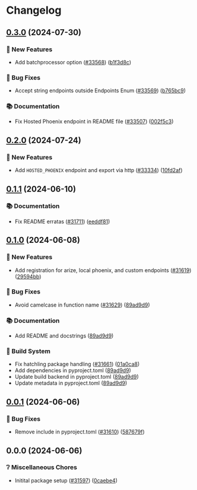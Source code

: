 # Changelog

## [0.3.0](https://github.com/Arize-ai/arize/compare/arize-otel-python/v0.2.0...arize-otel-python/v0.3.0) (2024-07-30)


### 🎁 New Features

* Add batchprocessor option ([#33568](https://github.com/Arize-ai/arize/issues/33568)) ([b1f3d8c](https://github.com/Arize-ai/arize/commit/b1f3d8ce3e20e2a84bfe44ec3bfa058700662a5b))


### 🐛 Bug Fixes

* Accept string endpoints outside Endpoints Enum ([#33569](https://github.com/Arize-ai/arize/issues/33569)) ([b765bc9](https://github.com/Arize-ai/arize/commit/b765bc9b1b42839d271c4ca23ecfc10440ecc920))


### 📚 Documentation

* Fix Hosted Phoenix endpoint in README file ([#33507](https://github.com/Arize-ai/arize/issues/33507)) ([002f5c3](https://github.com/Arize-ai/arize/commit/002f5c335a4ee2fddcd03c9769f0120a14b1aff4))

## [0.2.0](https://github.com/Arize-ai/arize/compare/arize-otel-python/v0.1.1...arize-otel-python/v0.2.0) (2024-07-24)


### 🎁 New Features

* Add `HOSTED_PHOENIX` endpoint and export via http ([#33334](https://github.com/Arize-ai/arize/issues/33334)) ([10fd2af](https://github.com/Arize-ai/arize/commit/10fd2af5b5bb1124fd32378eeee001ecbd3ab20b))

## [0.1.1](https://github.com/Arize-ai/arize/compare/arize-otel-python/v0.1.0...arize-otel-python/v0.1.1) (2024-06-10)


### 📚 Documentation

* Fix README erratas ([#31711](https://github.com/Arize-ai/arize/issues/31711)) ([eeddf81](https://github.com/Arize-ai/arize/commit/eeddf819389256049b510d1e8d1ab99b08d12b8e))

## [0.1.0](https://github.com/Arize-ai/arize/compare/arize-otel-python/v0.0.1...arize-otel-python/v0.1.0) (2024-06-08)


### 🎁 New Features

* Add registration for arize, local phoenix, and custom endpoints ([#31619](https://github.com/Arize-ai/arize/issues/31619)) ([29594bb](https://github.com/Arize-ai/arize/commit/29594bb1b7918d6633633c039fcceb6857d01f80))


### 🐛 Bug Fixes

* Avoid camelcase in function name ([#31629](https://github.com/Arize-ai/arize/issues/31629)) ([89ad9d9](https://github.com/Arize-ai/arize/commit/89ad9d97d608dfa61b57366f4cb062b88baf0ef6))


### 📚 Documentation

* Add README and docstrings ([89ad9d9](https://github.com/Arize-ai/arize/commit/89ad9d97d608dfa61b57366f4cb062b88baf0ef6))


### 🔧 Build System

* Fix hatchling package handling ([#31661](https://github.com/Arize-ai/arize/issues/31661)) ([01a0ca8](https://github.com/Arize-ai/arize/commit/01a0ca8939d5325ce7eaf71fd7c7d5f83c8959cb))
* Add dependencies in pyproject.toml ([89ad9d9](https://github.com/Arize-ai/arize/commit/89ad9d97d608dfa61b57366f4cb062b88baf0ef6))
* Update build backend in pyproject.toml ([89ad9d9](https://github.com/Arize-ai/arize/commit/89ad9d97d608dfa61b57366f4cb062b88baf0ef6))
* Update metadata in pyproject.toml ([89ad9d9](https://github.com/Arize-ai/arize/commit/89ad9d97d608dfa61b57366f4cb062b88baf0ef6))

## [0.0.1](https://github.com/Arize-ai/arize/compare/arize-otel-python/v0.0.0...arize-otel-python/v0.0.1) (2024-06-06)


### 🐛 Bug Fixes

* Remove include in pyproject.toml ([#31610](https://github.com/Arize-ai/arize/issues/31610)) ([587679f](https://github.com/Arize-ai/arize/commit/587679f276501c9a789a204975111e3e40452ba0))

## 0.0.0 (2024-06-06)


### ❔ Miscellaneous Chores

* Initital package setup ([#31597](https://github.com/Arize-ai/arize/issues/31597)) ([0caebe4](https://github.com/Arize-ai/arize/commit/0caebe4e51883fdc2d6e61b06fe427eab0403390))
